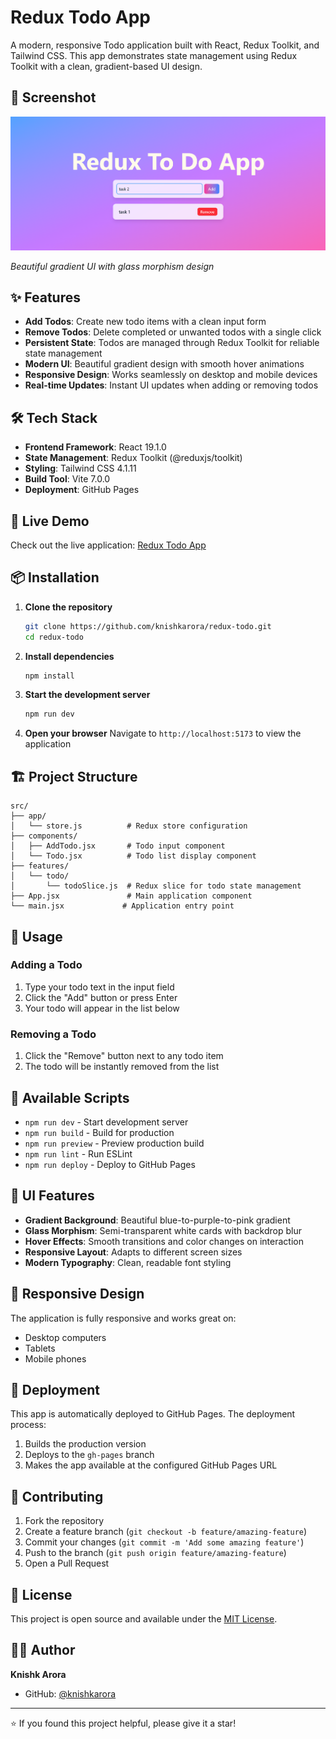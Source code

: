 # Redux Todo App

A modern, responsive Todo application built with React, Redux Toolkit, and Tailwind CSS. This app demonstrates state management using Redux Toolkit with a clean, gradient-based UI design.

## 📸 Screenshot

![Redux Todo App Screenshot](src\assets\screenshot.png)

*Beautiful gradient UI with glass morphism design*

## ✨ Features

- **Add Todos**: Create new todo items with a clean input form
- **Remove Todos**: Delete completed or unwanted todos with a single click
- **Persistent State**: Todos are managed through Redux Toolkit for reliable state management
- **Modern UI**: Beautiful gradient design with smooth hover animations
- **Responsive Design**: Works seamlessly on desktop and mobile devices
- **Real-time Updates**: Instant UI updates when adding or removing todos

## 🛠️ Tech Stack

- **Frontend Framework**: React 19.1.0
- **State Management**: Redux Toolkit (@reduxjs/toolkit)
- **Styling**: Tailwind CSS 4.1.11
- **Build Tool**: Vite 7.0.0
- **Deployment**: GitHub Pages

## 🚀 Live Demo

Check out the live application: [Redux Todo App](https://knishkarora.github.io/redux-todo)

## 📦 Installation

1. **Clone the repository**
   ```bash
   git clone https://github.com/knishkarora/redux-todo.git
   cd redux-todo
   ```

2. **Install dependencies**
   ```bash
   npm install
   ```

3. **Start the development server**
   ```bash
   npm run dev
   ```

4. **Open your browser**
   Navigate to `http://localhost:5173` to view the application

## 🏗️ Project Structure

```
src/
├── app/
│   └── store.js          # Redux store configuration
├── components/
│   ├── AddTodo.jsx       # Todo input component
│   └── Todo.jsx          # Todo list display component
├── features/
│   └── todo/
│       └── todoSlice.js  # Redux slice for todo state management
├── App.jsx               # Main application component
└── main.jsx             # Application entry point
```

## 🎯 Usage

### Adding a Todo
1. Type your todo text in the input field
2. Click the "Add" button or press Enter
3. Your todo will appear in the list below

### Removing a Todo
1. Click the "Remove" button next to any todo item
2. The todo will be instantly removed from the list

## 🔧 Available Scripts

- `npm run dev` - Start development server
- `npm run build` - Build for production
- `npm run preview` - Preview production build
- `npm run lint` - Run ESLint
- `npm run deploy` - Deploy to GitHub Pages

## 🎨 UI Features

- **Gradient Background**: Beautiful blue-to-purple-to-pink gradient
- **Glass Morphism**: Semi-transparent white cards with backdrop blur
- **Hover Effects**: Smooth transitions and color changes on interaction
- **Responsive Layout**: Adapts to different screen sizes
- **Modern Typography**: Clean, readable font styling

## 📱 Responsive Design

The application is fully responsive and works great on:
- Desktop computers
- Tablets
- Mobile phones

## 🚀 Deployment

This app is automatically deployed to GitHub Pages. The deployment process:
1. Builds the production version
2. Deploys to the `gh-pages` branch
3. Makes the app available at the configured GitHub Pages URL

## 🤝 Contributing

1. Fork the repository
2. Create a feature branch (`git checkout -b feature/amazing-feature`)
3. Commit your changes (`git commit -m 'Add some amazing feature'`)
4. Push to the branch (`git push origin feature/amazing-feature`)
5. Open a Pull Request

## 📄 License

This project is open source and available under the [MIT License](LICENSE).

## 👨‍💻 Author

**Knishk Arora**
- GitHub: [@knishkarora](https://github.com/knishkarora)

---

⭐ If you found this project helpful, please give it a star!

